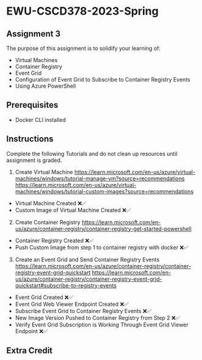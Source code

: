 # EWU-CSCD378-2023-Spring

## Assignment 3

The purpose of this assignment is to solidify your learning of:

- Virtual Machines
- Container Registry
- Event Grid
- Configuration of Event Grid to Subscribe to Container Registry Events
- Using Azure PowerShell

## Prerequisites

- Docker CLI installed

## Instructions

Complete the following Tutorials and do not clean up resources until assignment is graded.

1. Create Virtual Machine
   https://learn.microsoft.com/en-us/azure/virtual-machines/windows/tutorial-manage-vm?source=recommendations
   https://learn.microsoft.com/en-us/azure/virtual-machines/windows/tutorial-custom-images?source=recommendations

- Virtual Machine Created ❌✅
- Custom Image of Virtual Machine Created ❌✅

2. Create Container Registry
   https://learn.microsoft.com/en-us/azure/container-registry/container-registry-get-started-powershell

- Container Registry Created ❌✅
- Push Custom Image from step 1 to container registry with docker ❌✅

3. Create an Event Grid and Send Container Registry Events
   https://learn.microsoft.com/en-us/azure/container-registry/container-registry-event-grid-quickstart
   https://learn.microsoft.com/en-us/azure/container-registry/container-registry-event-grid-quickstart#subscribe-to-registry-events

- Event Grid Created ❌✅
- Event Grid Web Viewer Endpoint Created ❌✅
- Subscribe Event Grid to Container Registry Events ❌✅
- New Image Version Pushed to Container Registry from Step 2 ❌✅
- Verify Event Grid Subscription is Working Through Event Grid Viewer Endpoint ❌✅

## Extra Credit
